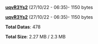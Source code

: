 [**uqvR3Ys2**](/data/uqvR3Ys2.txt) (27/10/22 - 06:35)- 1150 bytes

[**uqvR3Ys2**](/data/uqvR3Ys2.txt) (27/10/22 - 06:35)- 1150 bytes

**Total Datas**: 478

**Total Size**: 2.27 MB / 2.3 MB